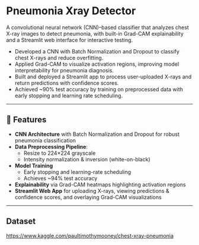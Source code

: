 # Pneumonia Xray Detector

A convolutional neural network (CNN)–based classifier that analyzes chest X-ray images to detect pneumonia, with built-in Grad-CAM explainability and a Streamlit web interface for interactive testing.

- Developed a CNN with Batch Normalization and Dropout to classify chest X-rays and reduce overfitting.
- Applied Grad-CAM to visualize activation regions, improving model interpretability for pneumonia diagnosis.
- Built and deployed a Streamlit app to process user-uploaded X-rays and return predictions with confidence scores. 
- Achieved ~90% test accuracy by training on preprocessed data with early stopping and learning rate scheduling.


---

## 🚀 Features

- **CNN Architecture** with Batch Normalization and Dropout for robust pneumonia classification  
- **Data Preprocessing Pipeline**:  
  - Resize to 224×224 grayscale  
  - Intensity normalization & inversion (white-on-black)  
- **Model Training**  
  - Early stopping and learning-rate scheduling  
  - Achieves ~94% test accuracy  
- **Explainability** via Grad-CAM heatmaps highlighting activation regions  
- **Streamlit Web App** for uploading X-rays, viewing predictions & confidence scores, and overlaying Grad-CAM visualizations  

---

## Dataset
https://www.kaggle.com/paultimothymooney/chest-xray-pneumonia
